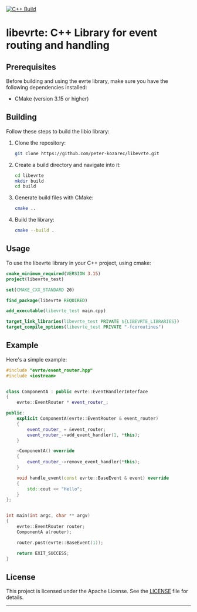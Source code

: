[![C++ Build](https://github.com/peter-kozarec/libevrte/actions/workflows/cmake-single-platform.yml/badge.svg)](https://github.com/peter-kozarec/libevrte/actions/workflows/cmake-single-platform.yml)
# libevrte: C++ Library for event routing and handling

## Prerequisites

Before building and using the evrte library, make sure you have the following dependencies installed:

- CMake (version 3.15 or higher)

## Building

Follow these steps to build the libio library:

1. Clone the repository:

   ```bash
   git clone https://github.com/peter-kozarec/libevrte.git
   ```

2. Create a build directory and navigate into it:

   ```bash
   cd libevrte
   mkdir build
   cd build
   ```

3. Generate build files with CMake:

   ```bash
   cmake ..
   ```

4. Build the library:

   ```bash
   cmake --build .
   ```

## Usage

To use the libevrte library in your C++ project, using cmake:

   ```cmake
cmake_minimum_required(VERSION 3.15)
project(libevrte_test)

set(CMAKE_CXX_STANDARD 20)

find_package(libevrte REQUIRED)

add_executable(libevrte_test main.cpp)

target_link_libraries(libevrte_test PRIVATE ${LIBEVRTE_LIBRARIES})
target_compile_options(libevrte_test PRIVATE "-fcoroutines")
   ```

## Example

Here's a simple example:

```cpp
#include "evrte/event_router.hpp"
#include <iostream>


class ComponentA : public evrte::EventHandlerInterface
{
    evrte::EventRouter * event_router_;

public:
    explicit ComponentA(evrte::EventRouter & event_router)
    {
        event_router_ = &event_router;
        event_router_->add_event_handler(1, *this);
    }

    ~ComponentA() override
    {
        event_router_->remove_event_handler(*this);
    }

    void handle_event(const evrte::BaseEvent & event) override
    {
        std::cout << "Hello";
    }
};


int main(int argc, char ** argv)
{
    evrte::EventRouter router;
    ComponentA a(router);

    router.post(evrte::BaseEvent(1));

    return EXIT_SUCCESS;
}
```

## License

This project is licensed under the Apache License. See the [LICENSE](LICENSE) file for details.

---
